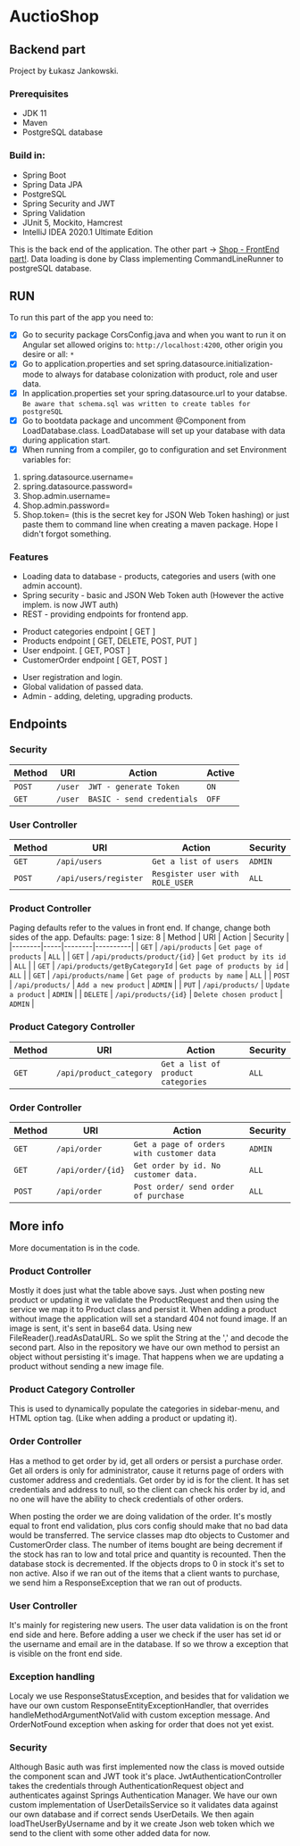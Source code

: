 # AuctioShop
## Backend part
Project by Łukasz Jankowski.

### Prerequisites
- JDK 11
- Maven
- PostgreSQL database
### Build in:
- Spring Boot
- Spring Data JPA
- PostgreSQL
- Spring Security and JWT
- Spring Validation
- JUnit 5, Mockito, Hamcrest
- IntelliJ IDEA 2020.1 Ultimate Edition

This is the back end of the application. The other part -> [Shop - FrontEnd part!](https://github.com/Lukas-max/shop-frontend).
Data loading is done by Class implementing CommandLineRunner to postgreSQL database.

## RUN
To run this part of the app you need to:
- [x] Go to security package CorsConfig.java and when you want to run it on Angular set allowed origins to: `http://localhost:4200`, other origin you desire or all: `*`
- [x] Go to application.properties and set spring.datasource.initialization-mode to always for database colonization with product, role and user data.
- [x] In application.properties set your spring.datasource.url to your databse. `Be aware that schema.sql was written to create tables for postgreSQL`
- [x] Go to bootdata package and uncomment @Component from LoadDatabase.class. LoadDatabase will set up your database with data during application start.
- [x] When running from a compiler, go to configuration and set Environment variables for:
1. spring.datasource.username=
2. spring.datasource.password=
3. Shop.admin.username=
4. Shop.admin.password=
5. Shop.token=  (this is the secret key for JSON Web Token hashing)
or just paste them to command line when creating a maven package.
Hope I didn't forgot something.

### Features
- Loading data to database - products, categories and users (with one admin account).
- Spring security - basic and JSON Web Token auth (However the active implem. is now JWT auth)
- REST - providing endpoints for frontend app. 
 * Product categories endpoint  [ GET ]
 * Products endpoint [ GET, DELETE, POST, PUT ]
 * User endpoint. [ GET, POST ]
 * CustomerOrder endpoint [ GET, POST ]
- User registration and login.
- Global validation of passed data.
- Admin - adding, deleting, upgrading products.

## Endpoints
### Security 
| Method | URI | Action | Active |
|--------|-----|--------|--------|
| `POST` | `/user` | `JWT - generate Token` | `ON` |
| `GET` | `/user` | `BASIC - send credentials` | `OFF` |

### User Controller
| Method | URI | Action | Security |
|--------|-----|--------|----------|
| `GET` | `/api/users` | `Get a list of users` | `ADMIN` | 
| `POST` | `/api/users/register` | `Resgister user with  ROLE_USER` | `ALL` |

### Product Controller
Paging defaults refer to the values in front end. If change, change both sides of the app.
Defaults:
page: 1
size: 8
| Method | URI | Action | Security |
|--------|-----|--------|----------|
|  `GET` | `/api/products` | `Get page of products` | `ALL` |
| `GET` | `/api/products/product/{id}` | `Get product by its id` | `ALL` |
| `GET` | `/api/products/getByCategoryId` | `Get page of products by id` | `ALL` | 
| `GET` | `/api/products/name` | `Get page of products by name` | `ALL` |
| `POST` | `/api/products/` | `Add a new product` | `ADMIN` |
| `PUT` | `/api/products/` | `Update a product` | `ADMIN` |
| `DELETE` | `/api/products/{id}` | `Delete chosen product` | `ADMIN` |

### Product Category Controller
| Method | URI | Action | Security |
|--------|-----|--------|----------|
| `GET` | `/api/product_category` | `Get a list of product categories` | `ALL` |

### Order Controller
| Method | URI | Action | Security |
|--------|-----|--------|----------|
| `GET` | `/api/order` | `Get a page of orders with customer data` | `ADMIN` |
| `GET` | `/api/order/{id}` | `Get order by id. No customer data.` | `ALL` |
| `POST` | `/api/order` | `Post order/ send order of purchase` | `ALL` |

## More info
More documentation is in the code.

### Product Controller
Mostly it does just what the table above says. Just when posting new product or updating it we validate the ProductRequest and then using the service we map it to Product class 
and persist it. When adding a product without image the application will set a standard 404 not found image. If an image is sent, it's sent in base64 data. Using new FileReader().readAsDataURL. So we split the String at the ','  and decode the second part.
Also in the repository we have our own method to persist an object without persisting it's image. That happens when we are updating a product without sending a new image file.

### Product Category Controller
This is used to dynamically populate the categories in sidebar-menu, and HTML option tag. (Like when adding a product or updating it). 
  
### Order Controller
Has a method to get order by id, get all orders or persist a purchase order. Get all orders is only for administrator, cause it returns page of orders with customer address and credentials. Get order by id is for the client. It has set credentials and address to null, so the client can check his order by id, and no one will have the ability to check credentials of other orders.

When posting the order we are doing validation of the order. It's mostly equal to front end validation, plus cors config should make that no bad data would be transferred.
The service classes map dto objects to Customer and CustomerOrder class. The number of items bought are being decrement if the stock has ran to low and total price and quantity is recounted. Then the database stock is decremented. If the objects drops to 0 in stock it's set to non active.
Also if we ran out of the items that a client wants to purchase, we send him a ResponseException that we ran out of products.

### User Controller
It's mainly for registering new users. The user data validation is on the front end side and here. Before adding a user we check if the user has set id or the username and email are in the database. If so we throw a exception that is visible on the front end side.

### Exception handling
Localy we use ResponseStatusException, and besides that for validation we have our own custom ResponseEntityExceptionHandler, that overrides handleMethodArgumentNotValid with custom exception message. And OrderNotFound exception when asking for order that does not yet exist.

### Security
Although Basic auth was first implemented now the class is moved outside the component scan and JWT took it's place.
JwtAuthenticationController takes the credentials through AuthenticationRequest object and authenticates against Springs Authentication Manager. We have our own custom implementation of UserDetailsService so it validates data against our own database and if correct sends UserDetails. We then again loadTheUserByUsername and by it we create Json web token which we send to the client with some other added data for now.

